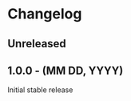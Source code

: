 Changelog
=========

Unreleased
----------

1.0.0 - (MM DD, YYYY)
------------------
Initial stable release
